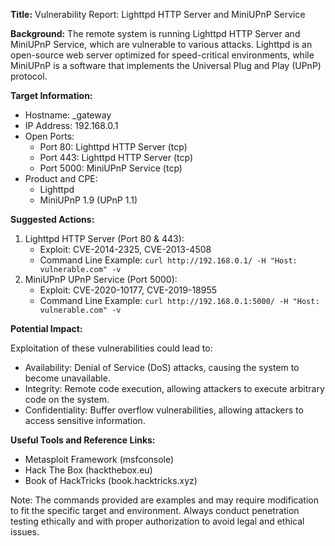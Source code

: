 **Title:** Vulnerability Report: Lighttpd HTTP Server and MiniUPnP Service

**Background:** The remote system is running Lighttpd HTTP Server and MiniUPnP Service, which are vulnerable to various attacks. Lighttpd is an open-source web server optimized for speed-critical environments, while MiniUPnP is a software that implements the Universal Plug and Play (UPnP) protocol.

**Target Information:**

* Hostname: _gateway
* IP Address: 192.168.0.1
* Open Ports:
	+ Port 80: Lighttpd HTTP Server (tcp)
	+ Port 443: Lighttpd HTTP Server (tcp)
	+ Port 5000: MiniUPnP Service (tcp)
* Product and CPE:
	+ Lighttpd
	+ MiniUPnP 1.9 (UPnP 1.1)

**Suggested Actions:**

1. Lighttpd HTTP Server (Port 80 & 443):
	* Exploit: CVE-2014-2325, CVE-2013-4508
	* Command Line Example: `curl http://192.168.0.1/ -H "Host: vulnerable.com" -v`
2. MiniUPnP UPnP Service (Port 5000):
	* Exploit: CVE-2020-10177, CVE-2019-18955
	* Command Line Example: `curl http://192.168.0.1:5000/ -H "Host: vulnerable.com" -v`

**Potential Impact:**

Exploitation of these vulnerabilities could lead to:

* Availability: Denial of Service (DoS) attacks, causing the system to become unavailable.
* Integrity: Remote code execution, allowing attackers to execute arbitrary code on the system.
* Confidentiality: Buffer overflow vulnerabilities, allowing attackers to access sensitive information.

**Useful Tools and Reference Links:**

* Metasploit Framework (msfconsole)
* Hack The Box (hackthebox.eu)
* Book of HackTricks (book.hacktricks.xyz)

Note: The commands provided are examples and may require modification to fit the specific target and environment. Always conduct penetration testing ethically and with proper authorization to avoid legal and ethical issues.
